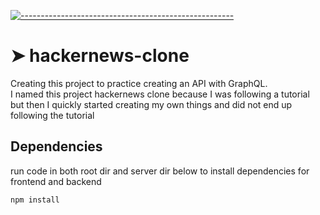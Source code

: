 <!-- ⚠️ This README has been generated from the file(s) "blueprint.md" ⚠️-->
[![-----------------------------------------------------](https://raw.githubusercontent.com/andreasbm/readme/master/assets/lines/colored.png)](#hackernews-clone)

# ➤ hackernews-clone
 Creating this project to practice creating an API with GraphQL. <br>
 I named this project hackernews clone because I was following a tutorial but then I quickly started creating my own things and did not end up following the tutorial 

<!-- generate with: npx @appnest/readme generate-->

## Dependencies 
run code in both root dir and server dir below to install dependencies for frontend and backend
```
npm install
```
